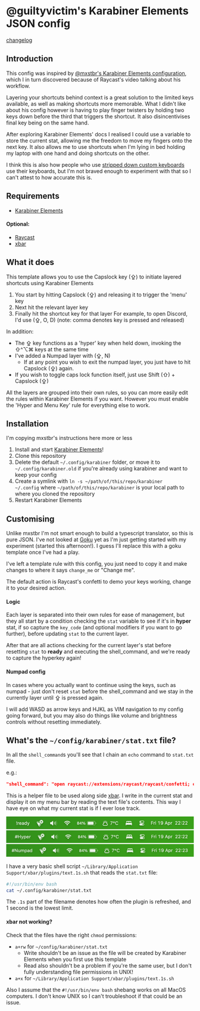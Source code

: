 # @guiltyvictim's Karabiner Elements JSON config

[changelog](CHANGELOG.md)
## Introduction
This config was inspired by [@mxstbr's Karabiner Elements configuration](https://github.com/mxstbr/karabiner?tab=readme-ov-file), which I in turn discovered because of Raycast's video talking about his workflow.

Layering your shortcuts behind context is a great solution to the limited keys available, as well as making shortcuts more memorable. What I didn't like about his config however is having to play finger twisters by holding two keys down before the third that triggers the shortcut. It also disincentivises final key being on the same hand.

After exploring Karabiner Elements' docs I realised I could use a variable to store the current stat, allowing me the freedom to move my fingers onto the next key. It also allows me to use shortcuts when I'm lying in bed holding my laptop with one hand and doing shortcuts on the other.

I think this is also how people who use [stripped down custom keyboards](https://peterxjang.com/blog/designing-a-36-key-custom-keyboard-layout.html) use their keyboards, but I'm not braved enough to experiment with that so I can't attest to how accurate this is.
## Requirements
- [Karabiner Elements](https://karabiner-elements.pqrs.org/)
#### Optional:
- [Raycast](https://www.raycast.com/)
- [xbar](https://xbarapp.com/)
## What it does
This template allows you to use the Capslock key (⇪) to initiate layered shortcuts using Karabiner Elements
1. You start by hitting Capslock (⇪) and releasing it to trigger the 'menu' key
2. Next hit the relevant layer key
3. Finally hit the shortcut key for that layer
For example, to open Discord, I'd use (⇪, O, D) (note: comma denotes key is pressed and released)

In addition:
- The ⇪ key functions as a 'hyper' key when held down, invoking the ⇧^⌥⌘ keys at the same time
- I've added a Numpad layer with (⇪, N)
	- If at any point you wish to exit the numpad layer, you just have to hit Capslock (⇪) again.
- If you wish to toggle caps lock function itself, just use Shift (⇧) + Capslock (⇪)

All the layers are grouped into their own rules, so you can more easily edit the rules within Karabiner Elements if you want. However you must enable the 'Hyper and Menu Key' rule for everything else to work.
## Installation
I'm copying mxstbr's instructions here more or less
1. Install and start [Karabiner Elements](https://karabiner-elements.pqrs.org/)!
2. Clone this repository
3. Delete the default `~/.config/karabiner` folder, or move it to `~/.config/karabiner.old` if you're already using karabiner and want to keep your config
4. Create a symlink with `ln -s ~/path/of/this/repo/karabiner ~/.config` where `~/path/of/this/repo/karabiner` is your local path to where you cloned the repository
5. Restart Karabiner Elements
## Customising
Unlike mxstbr I'm not smart enough to build a typescript translator, so this is pure JSON. I've not looked at [Goku](https://github.com/yqrashawn/GokuRakuJoudo) yet as I'm just getting started with my experiment (started this afternoon!). I guess I'll replace this with a goku template once I've had a play.

I've left a template rule with this config, you just need to copy it and make changes to where it says `change_me` or "Change me".

The default action is Raycast's confetti to demo your keys working, change it to your desired action.
#### Logic
Each layer is separated into their own rules for ease of management, but they all start by a condition checking the `stat` variable to see if it's in **hyper** stat, if so capture the `key_code` (and optional modifiers if you want to go further), before updating `stat` to the current layer.

After that are all actions checking for the current layer's stat before resetting `stat` to **ready** and executing the shell_command, and we're ready to capture the hyperkey again!
#### Numpad config
In cases where you actually want to continue using the keys, such as numpad - just don't reset `stat` before the shell_command and we stay in the currently layer until ⇪ is pressed again.

I will add WASD as arrow keys and HJKL as VIM navigation to my config going forward, but you may also do things like volume and brightness controls without resetting immediately.
## What's the `~/config/karabiner/stat.txt` file?
In all the `shell_command`s you'll see that I chain an `echo` command to `stat.txt` file.

e.g.:
```json
"shell_command": "open raycast://extensions/raycast/raycast/confetti; echo \"!ready\" > ~/.config/karabiner/stat.txt"
```

This is a helper file to be used along side [xbar](https://xbarapp.com/). I write in the current stat and display it on my menu bar by reading the text file's contents. This way I have eye on what my current stat is if I ever lose track.

![Ready stat](img/ready.png)
![Hyper stat](img/hyper.png)
![Numpad stat](img/numpad.png)

I have a very basic shell script `~/Library/Application Support/xbar/plugins/text.1s.sh` that reads the `stat.txt` file:

```bash
#!/usr/bin/env bash
cat ~/.config/karabiner/stat.txt
```

The `.1s` part of the filename denotes how often the plugin is refreshed, and 1 second is the lowest limit.
#### xbar not working?
Check that the files have the right `chmod` permissions:
- `a+rw` for `~/config/karabiner/stat.txt`
	- Write shouldn't be an issue as the file will be created by Karabiner Elements when you first use this template
	- Read also shouldn't be a problem if you're the same user, but I don't fully understanding file permissions in UNIX!
- `a+x` for `~/Library/Application Support/xbar/plugins/text.1s.sh`

Also I assume that the `#!/usr/bin/env bash` shebang works on all MacOS computers. I don't know UNIX so I can't troubleshoot if that could be an issue.